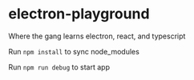 # electron-playground
Where the gang learns electron, react, and typescript

Run `npm install` to sync node_modules 

Run `npm run debug` to start app